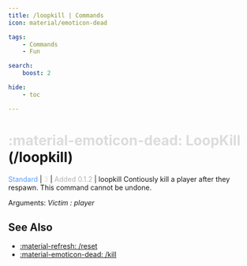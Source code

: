 ```yaml
---
title: /loopkill | Commands
icon: material/emoticon-dead

tags:
    - Commands
    - Fun

search:
    boost: 2

hide:
    - toc

---
```

# <p style="color: rgb(220,220,220); display: inline;">:material-emoticon-dead: LoopKill</p> (/loopkill)
<div style="display:inline;">
<p style="color: #579DFF; display: inline;">Standard</p> | <p style="color: rgb(220,220,220); display: inline;">3</p> | <p style="color: rgb(180,180,180); display: inline;"> Added 0.1.2</p> | loopkill
</div>
Contiously kill a player after they respawn. This command cannot be undone.

Arguments: _Victim : player_

## See Also
* [:material-refresh: /reset](/Commands/specifics/reset/)
* [:material-emoticon-dead: /kill](/Commands/specifics/kill/)